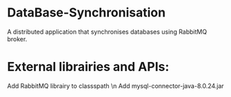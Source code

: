 # DataBase-Synchronisation
A distributed application  that synchronises databases using RabbitMQ broker.

# External librairies and APIs: 
Add RabbitMQ librairy to classspath \n
Add mysql-connector-java-8.0.24.jar

